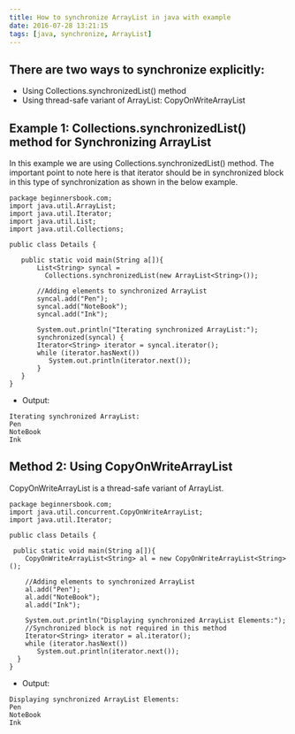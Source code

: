 ```yaml
---
title: How to synchronize ArrayList in java with example
date: 2016-07-28 13:21:15
tags: [java, synchronize, ArrayList]
---
```



## There are two ways to synchronize explicitly:

- Using Collections.synchronizedList() method
- Using thread-safe variant of ArrayList: CopyOnWriteArrayList

## Example 1: Collections.synchronizedList() method for Synchronizing ArrayList

In this example we are using Collections.synchronizedList() method. The important point to note here is that iterator should be in synchronized block in this type of synchronization as shown in the below example.

```
package beginnersbook.com;
import java.util.ArrayList;
import java.util.Iterator;
import java.util.List;
import java.util.Collections;

public class Details {

   public static void main(String a[]){
       List<String> syncal = 
         Collections.synchronizedList(new ArrayList<String>());

       //Adding elements to synchronized ArrayList
       syncal.add("Pen");
       syncal.add("NoteBook");
       syncal.add("Ink");

       System.out.println("Iterating synchronized ArrayList:");
       synchronized(syncal) {
       Iterator<String> iterator = syncal.iterator(); 
       while (iterator.hasNext())
          System.out.println(iterator.next());
       }
   }
}
```
- Output:
```
Iterating synchronized ArrayList:
Pen
NoteBook
Ink
```


## Method 2: Using CopyOnWriteArrayList

CopyOnWriteArrayList is a thread-safe variant of ArrayList.

```
package beginnersbook.com;
import java.util.concurrent.CopyOnWriteArrayList;
import java.util.Iterator;

public class Details {

 public static void main(String a[]){
    CopyOnWriteArrayList<String> al = new CopyOnWriteArrayList<String>();

    //Adding elements to synchronized ArrayList
    al.add("Pen");
    al.add("NoteBook");
    al.add("Ink");

    System.out.println("Displaying synchronized ArrayList Elements:");
    //Synchronized block is not required in this method
    Iterator<String> iterator = al.iterator(); 
    while (iterator.hasNext())
       System.out.println(iterator.next());
  }
}
```
- Output:
```
Displaying synchronized ArrayList Elements:
Pen
NoteBook
Ink
```